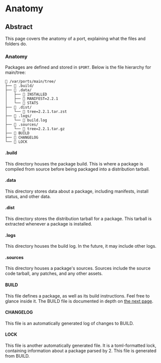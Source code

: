 # Anatomy

## Abstract
This page covers the anatomy of a port, explaining what the files and folders
do.

### Anatomy
Packages are defined and stored in `$PORT`. Below is the file hierarchy for
main/tree:
```
 /var/ports/main/tree/
├──  .build/
├──  .data/
│   ├──  INSTALLED
│   ├──  MANIFEST=2.2.1
│   └──  STATS
├──  .dist/
│   └──  tree=2.2.1.tar.zst
├──  .logs/
│   └──  build.log
├──  .sources/
│   └──  tree=2.2.1.tar.gz
├──  BUILD
├──  CHANGELOG
└──  LOCK
```

#### .build
This directory houses the package build. This is where a package is compiled
from source before being packaged into a distribution tarball.

#### .data
This directory stores data about a package, including manifests, install status,
and other data.

#### .dist
This directory stores the distribution tarball for a package. This tarball is
extracted whenever a package is installed.

#### .logs
This directory houses the build log. In the future, it may include other logs.

#### .sources
This directory houses a package's sources. Sources include the source code
tarball, any patches, and any other assets.

#### BUILD
This file defines a package, as well as its build instructions. Feel free to
glance inside it. The BUILD file is documented in depth on [the next
page](./build).

#### CHANGELOG
This file is an automatically generated log of changes to BUILD.

#### LOCK
This file is another automatically generated file. It is a toml-formatted lock,
containing information about a package parsed by 2. This file is generated from
BUILD.
